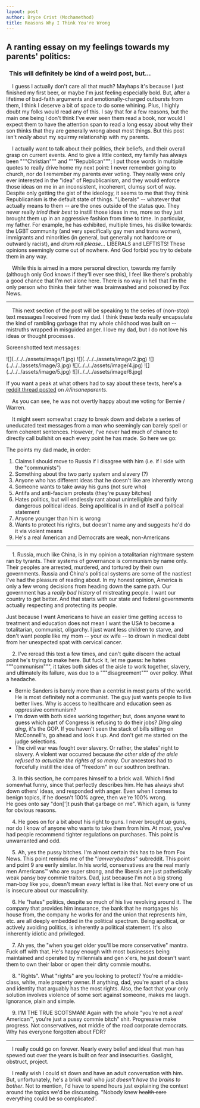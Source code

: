 ```yaml
---
layout: post
author: Bryce Crist (Mochamethod)
title: Reasons Why I Think You're Wrong
--- 
```

## A ranting essay on my feelings towards my parents' politics:  
### &nbsp;&nbsp;This will definitely be kind of a weird post, but...   

&nbsp;&nbsp;&nbsp;&nbsp;I guess I actually don't care all that much? Mayhaps it's because I just finished my first beer, or maybe I'm just feeling especially bold. But, after a lifetime of bad-faith arguments and emotionally-charged outbursts from them, I think I deserve a bit of space to do some whining. Plus, I highly doubt my folks would read any of this. I say that for a few reasons, but the main one being I don't think I've ever seen them read a book, nor would I expect them to have the attention span to read a long essay about why their son thinks that they are generally wrong about most things. But this post isn't _really_ about my squirmy relationship with my parents.   

&nbsp;&nbsp;&nbsp;&nbsp;I actually want to talk about their politics, their beliefs, and their overall grasp on current events. And to give a little context, my family has always been """Christian""" and """Republican"""; I put those words in multiple quotes to really drive home my next point: I never remember going to church, nor do I remember my parents ever voting. They really were only ever interested in the "idea" of Republicanism, and they would enforce those ideas on me in an inconsistent, incoherent, clumsy sort of way. Despite only getting the gist of the ideology, it seems to me that they think Republicanism is the default state of things. "Liberals" -- whatever that actually means to them -- are the ones outside of the status quo. They never really *tried their best* to instill those ideas in me, more so they just brought them up in an aggressive fashion from time to time. In particular, my father. For example, he has exhibited, multiple times, his dislike towards: the LGBT community (and very specifically gay men and trans women), immigrants and minorities (in general, but generally not hardcore or outwardly racist), and *drum roll please...* LIBERALS and LEFTISTS! These opinions seemingly come out of nowhere. And God forbid you try to debate them in any way.   

&nbsp;&nbsp;&nbsp;&nbsp;While this is aimed in a more personal direction, towards my family (although only God knows if they'll ever see this), I feel like there's probably a good chance that I'm not alone here. There is no way in hell that I'm the only person who thinks their father was brainwashed and poisoned by Fox News.   

-----

&nbsp;&nbsp;&nbsp;&nbsp;This next section of the post will be speaking to the series of (non-stop) text messages I received from my dad. I think these texts really encapsulate the kind of rambling garbage that my whole childhood was built on -- mistruths wrapped in misguided anger. I love my dad, but I do not love his ideas or thought processes.  

Screenshotted text messages: 

<span>
![](../../../assets/image/1.jpg)
![](../../../assets/image/2.jpg)
![](../../../assets/image/3.jpg)
![](../../../assets/image/4.jpg)
![](../../../assets/image/5.jpg)
![](../../../assets/image/6.jpg)
</span>

If you want a peak at what others had to say about these texts, here's a [reddit thread posted](https://www.reddit.com/r/insaneparents/comments/fe1u1f/im_24_all_i_said_was_im_voting_for_bernie/) on _/r/insaneparents_.

&nbsp;&nbsp;&nbsp;&nbsp;As you can see, he was not overtly happy about me voting for Bernie / Warren. 

&nbsp;&nbsp;&nbsp;&nbsp;It might seem somewhat crazy to break down and debate a series of uneducated text messages from a man who seemingly can barely spell or form coherent sentences. However, I've never had much of chance to directly call bullshit on each every point he has made. So here we go:  

The points my dad made, in order: 
1. Claims I should move to Russia if I disagree with him (i.e. if I side with the "communists")
2. Something about the two party system and slavery (?)
3. Anyone who has different ideas that he doesn't like are inherently wrong
4. Someone wants to take away his guns (not sure who)
5. Antifa and anti-fascism protests (they're pussy bitches)
6. Hates politics, but will endlessly rant about unintelligible and fairly dangerous political ideas. Being apolitical is in and of itself a political statement
7. Anyone younger than him is wrong
8. Wants to protect his rights, but doesn't name any and suggests he'd do it via violent means
9. He's a real American and Democrats are weak, non-Americans

----

&nbsp;&nbsp;&nbsp;&nbsp;1. Russia, much like China, is in my opinion a totalitarian nightmare system ran by tyrants. Their systems of governance is communism by name only. Their peoples are arrested, murdered, and tortured by their own governments. Russia and China's political systems are some of the nastiest I've had the pleasure of reading about. In my honest opinion, America is only a few wrong decisions from heading down the same path. Our government has a _really bad history_ of mistreating people. I want our country to get better. And that starts with our state and federal governments actually respecting and protecting its people.  

Just because I want Americans to have an easier time getting access to treatment and education does not mean I want the USA to become a totalitarian, communist, oligarchy. I just want less children to starve, and don't want people like my mom -- your ex wife -- to drown in medical debt from her unexpected spat with cervical cancer.  

&nbsp;&nbsp;&nbsp;&nbsp;2. I've reread this text a few times, and can't quite discern the actual point he's trying to make here. But fuck it, let me guess: he hates """communism""", it takes both sides of the aisle to work together, slavery, and ultimately its failure, was due to a """disagreement""" over policy. What a headache.    
- Bernie Sanders is barely more than a centrist in most parts of the world. He is most definitely not a communist. The guy just wants people to live better lives. Why is access to healthcare and education seen as oppressive communism?  
- I'm down with both sides working together; but, does anyone want to guess which part of Congress is refusing to do their jobs? _Ding ding ding_, it's the GOP. If you haven't seen the stack of bills sitting on McConnell's, go ahead and look it up. And don't get me started on the judge selections.  
- The civil war was fought over slavery. Or rather, the states' right to slavery. A violent war occurred because _the other side of the aisle refused to actualize the rights of so many_. Our ancestors had to forcefully instill the idea of "freedom" in our southron brethran.  

&nbsp;&nbsp;&nbsp;&nbsp;3. In this section, he compares himself to a brick wall. Which I find somewhat funny, since that perfectly describes him. He has always shut down others' ideas, and responded with anger. Even when I comes to benign topics, if he doesn't 100% agree, then we're 100% wrong.    
He goes onto say "don[']t push that garbage on me". Which again, is funny for obvious reasons.    

&nbsp;&nbsp;&nbsp;&nbsp;4. He goes on for a bit about his right to guns. I never brought up guns, nor do I know of anyone who wants to take them from him. At most, you've had people recommend tighter regulations on purchases. This point is unwarranted and odd.  

&nbsp;&nbsp;&nbsp;&nbsp;5. Ah, yes the pussy bitches. I'm almost certain this has to be from Fox News. This point reminds me of the "_iamverybadass_" subreddit. This point and point 9 are eerily similar. In his world, conservatives are the real manly men Americans™ who are super strong, and the liberals are just pathetically weak pansy boy commie traitors. Dad, just because I'm not a big strong man-boy like you, doesn't mean _every_ leftist is like that. Not every one of us is insecure about our masculinity.    

&nbsp;&nbsp;&nbsp;&nbsp;6. He "hates" politics, despite so much of his live revolving around it. The company that provides him insurance, the bank that he mortgages his house from, the company he works for and the union that represents him, etc. are all deeply embedded in the political spectrum. Being apoltical, or actively avoiding politics, is inherently a political statement. It's also inherently idiotic and privileged.        

&nbsp;&nbsp;&nbsp;&nbsp;7. Ah yes, the "when you get older you'll be more conservative" mantra. Fuck off with that. He's happy enough with most businesses being maintained and operated by millennials and gen x'ers, he just doesn't want them to own their labor or open their dirty commie mouths.   

&nbsp;&nbsp;&nbsp;&nbsp;8. "Rights". What "rights" are you looking to protect? You're a middle-class, white, male property owner. If anything, dad, you're apart of a class and identity that arguably has the most rights. Also, the fact that your only solution involves violence of some sort against someone, makes me laugh. Ignorance, plain and simple.  

&nbsp;&nbsp;&nbsp;&nbsp;9. I'M THE TRUE SCOTSMAN! Again with the whole "you're not a _real_ American™, you're just a pussy commie bitch" shit. Progressive make progress. Not conservatives, not middle of the road corporate democrats. Why has everyone forgotten about FDR?     

-----

&nbsp;&nbsp;&nbsp;&nbsp;I really could go on forever. Nearly every belief and ideal that man has spewed out over the years is built on fear and insecurities. Gaslight, obstruct, project.   

&nbsp;&nbsp;&nbsp;&nbsp;I really wish I could sit down and have an adult conversation with him. But, unfortunately, he's a brick wall who _just doesn't have the brains to bother_. Not to mention, I'd have to spend hours just explaining the context around the topics we'd be discussing. "Nobody knew ~~health care~~ everything could be so complicated'.